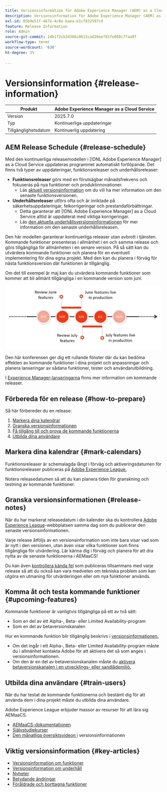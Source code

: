 ```yaml
---
title: Versionsinformation för Adobe Experience Manager (AEM) as a Cloud Service.
description: Versionsinformation för Adobe Experience Manager (AEM) as a Cloud Service.
exl-id: 05b9e51f-467e-4c8e-baea-b1cf832597cd
feature: Release Information
role: Admin
source-git-commit: 1db1f3cb34386c8615cad26eef81fe068c7faa9f
workflow-type: tm+mt
source-wordcount: '630'
ht-degree: 3%

---
```



# Versionsinformation {#release-information}

| Produkt | Adobe Experience Manager as a Cloud Service |
|---|---|
| Version | 2025.7.0 |
| Typ | Kontinuerliga uppdateringar |
| Tillgänglighetsdatum | Kontinuerlig uppdatering |

## AEM Release Schedule {#release-schedule}

Med den kontinuerliga releasemodellen i [!DNL Adobe Experience Manager] as a Cloud Service uppdateras programmet automatiskt fortlöpande. Det finns två typer av uppdateringar, funktionsreleaser och underhållsreleaser:

* **Funktionsreleaser** görs med en förutsägbar månadsfrekvens och fokuseras på nya funktioner och produktinnovationer.
   * Läs [aktuell versionsinformation](/help/release-notes/release-notes-cloud/release-notes-current.md) om du vill ha mer information om den senaste funktionsversionen.
* **Underhållsreleaser** utförs ofta och är inriktade på säkerhetsuppdateringar, felkorrigeringar och prestandaförbättringar.
   * Detta garanterar att [!DNL Adobe Experience Manager] as a Cloud Service alltid är uppdaterat med viktiga korrigeringar.
   * Läs [den aktuella underhållsversionsinformationen](/help/release-notes/maintenance/latest.md) för mer information om den senaste underhållsreleasen.

Den här modellen garanterar kontinuerliga releaser utan avbrott i tjänsten. Kommande funktioner presenteras i allmänhet i en och samma release och görs tillgängliga för allmänheten i en senare version. På så sätt kan du utvärdera kommande funktioner och planera för en eventuell implementering för dina egna projekt. Med den kan du planera i förväg för nästa funktionsversion där funktionen är tillgänglig.

Om det till exempel är maj kan du utvärdera kommande funktioner som kommer att bli allmänt tillgängliga i en kommande version som juni.

![Kommande funktioner, bild för cadence](assets/prerelease-cadence.png)

Den här konferensen ger dig ett rullande fönster där du kan bedöma effekten av kommande funktioner i dina projekt och anpassningar och planera lanseringar av sådana funktioner, tester och användarutbildning.

I [Experience Manager-lanseringarna](https://experienceleague.adobe.com/docs/experience-manager-release-information/aem-release-updates/update-releases-roadmap.html#aem-as-cloud-service) finns mer information om kommande releaser.

## Förbereda för en release {#how-to-prepare}

Så här förbereder du en release:

1. [Markera dina kalendrar](#mark-calendars)
1. [Granska versionsinformationen](#release-notes)
1. [Få tillgång till och prova de kommande funktionerna](#upcoming-features)
1. [Utbilda dina användare](#train-users)

## Markera dina kalendrar {#mark-calendars}

Funktionsreleaser är schemalagda långt i förväg och aktiveringsdatumen för funktionsreleaser publiceras på [Adobe Experience League.](https://experienceleague.adobe.com/docs/experience-manager-release-information/aem-release-updates/update-releases-roadmap.html#aem-as-cloud-service)

Notera releasedatumen så att du kan planera tiden för granskning och testning av kommande funktioner.

## Granska versionsinformationen {#release-notes}

När du har markerat releasedatum i din kalender ska du kontrollera [Adobe Experience League](/help/release-notes/release-notes-cloud/release-notes-current.md)-webbplatsen samma dag som du publicerar den senaste versionsinformationen.

Varje release åtföljs av en versionsinformation som inte bara visar vad som är nytt i den versionen, utan även visar vilka funktioner som finns tillgängliga för utvärdering. Lär känna dig i förväg och planera för att dra nytta av de senaste funktionerna i AEMaaCS!

Du kan även [kontrollera kända fel](/help/release-notes/maintenance/latest.md) som publiceras tillsammans med varje release så att du också kan vara medveten om tekniska problem som kan utgöra en utmaning för utvärderingen eller om nya funktioner används.

## Komma åt och testa kommande funktioner {#upcoming-features}

Kommande funktioner är vanligtvis tillgängliga på ett av två sätt:

* Som en del av ett Alpha-, Beta- eller Limited Availability-program
* Som en del av betaversionskanalen

Hur en kommande funktion blir tillgänglig beskrivs i [versionsinformationen.](#release-notes)

* Om det ingår i ett Alpha-, Beta- eller Limited Availability-program måste du i allmänhet kontakta Adobe för att aktivera det så som anges i versionsinformationen.
* Om den är en del av betaversionskanalen måste du [aktivera betaversionskanalen i en utvecklings- eller sandlådemiljö.](/help/release-notes/prerelease.md)

## Utbilda dina användare {#train-users}

När du har testat de kommande funktionerna och bestämt dig för att använda dem i dina projekt måste du utbilda dina användare.

Adobe Experience League erbjuder massor av resurser för att lära sig AEMaaCS.

* [AEMaaCS-dokumentationen](https://experienceleague.adobe.com/docs/experience-manager-cloud-service.html)
* [Självstudiekurser](https://experienceleague.adobe.com/docs/experience-manager-learn/aem-tutorials/overview.html)
* [Den månatliga översiktsvideon ](/help/release-notes/release-notes-cloud/release-notes-current.md#release-video) i versionsinformationen

## Viktig versionsinformation {#key-articles}

* [Versionsinformation om funktioner](/help/release-notes/release-notes-cloud/release-notes-current.md)
* [Versionsinformation om underhåll](/help/release-notes/maintenance/latest.md)
* [Nyheter](what-is-new.md)
* [Betydande ändringar](aem-cloud-changes.md)
* [Föråldrade och borttagna funktioner](deprecated-removed-features.md)
